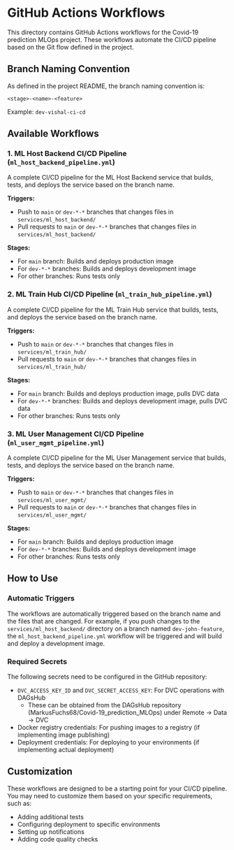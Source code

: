 # GitHub Actions Workflows

This directory contains GitHub Actions workflows for the Covid-19 prediction MLOps project. These workflows automate the CI/CD pipeline based on the Git flow defined in the project.

## Branch Naming Convention

As defined in the project README, the branch naming convention is:

```
<stage>-<name>-<feature>
```

Example: `dev-vishal-ci-cd`

## Available Workflows

### 1. ML Host Backend CI/CD Pipeline (`ml_host_backend_pipeline.yml`)

A complete CI/CD pipeline for the ML Host Backend service that builds, tests, and deploys the service based on the branch name.

**Triggers:**
- Push to `main` or `dev-*-*` branches that changes files in `services/ml_host_backend/`
- Pull requests to `main` or `dev-*-*` branches that changes files in `services/ml_host_backend/`

**Stages:**
- For `main` branch: Builds and deploys production image
- For `dev-*-*` branches: Builds and deploys development image
- For other branches: Runs tests only

### 2. ML Train Hub CI/CD Pipeline (`ml_train_hub_pipeline.yml`)

A complete CI/CD pipeline for the ML Train Hub service that builds, tests, and deploys the service based on the branch name.

**Triggers:**
- Push to `main` or `dev-*-*` branches that changes files in `services/ml_train_hub/`
- Pull requests to `main` or `dev-*-*` branches that changes files in `services/ml_train_hub/`

**Stages:**
- For `main` branch: Builds and deploys production image, pulls DVC data
- For `dev-*-*` branches: Builds and deploys development image, pulls DVC data
- For other branches: Runs tests only

### 3. ML User Management CI/CD Pipeline (`ml_user_mgmt_pipeline.yml`)

A complete CI/CD pipeline for the ML User Management service that builds, tests, and deploys the service based on the branch name.

**Triggers:**
- Push to `main` or `dev-*-*` branches that changes files in `services/ml_user_mgmt/`
- Pull requests to `main` or `dev-*-*` branches that changes files in `services/ml_user_mgmt/`

**Stages:**
- For `main` branch: Builds and deploys production image
- For `dev-*-*` branches: Builds and deploys development image
- For other branches: Runs tests only

## How to Use

### Automatic Triggers

The workflows are automatically triggered based on the branch name and the files that are changed. For example, if you push changes to the `services/ml_host_backend/` directory on a branch named `dev-john-feature`, the `ml_host_backend_pipeline.yml` workflow will be triggered and will build and deploy a development image.



### Required Secrets

The following secrets need to be configured in the GitHub repository:

- `DVC_ACCESS_KEY_ID` and `DVC_SECRET_ACCESS_KEY`: For DVC operations with DAGsHub
  - These can be obtained from the DAGsHub repository (MarkusFuchs68/Covid-19_prediction_MLOps) under Remote → Data → DVC
- Docker registry credentials: For pushing images to a registry (if implementing image publishing)
- Deployment credentials: For deploying to your environments (if implementing actual deployment)

## Customization

These workflows are designed to be a starting point for your CI/CD pipeline. You may need to customize them based on your specific requirements, such as:

- Adding additional tests
- Configuring deployment to specific environments
- Setting up notifications
- Adding code quality checks
